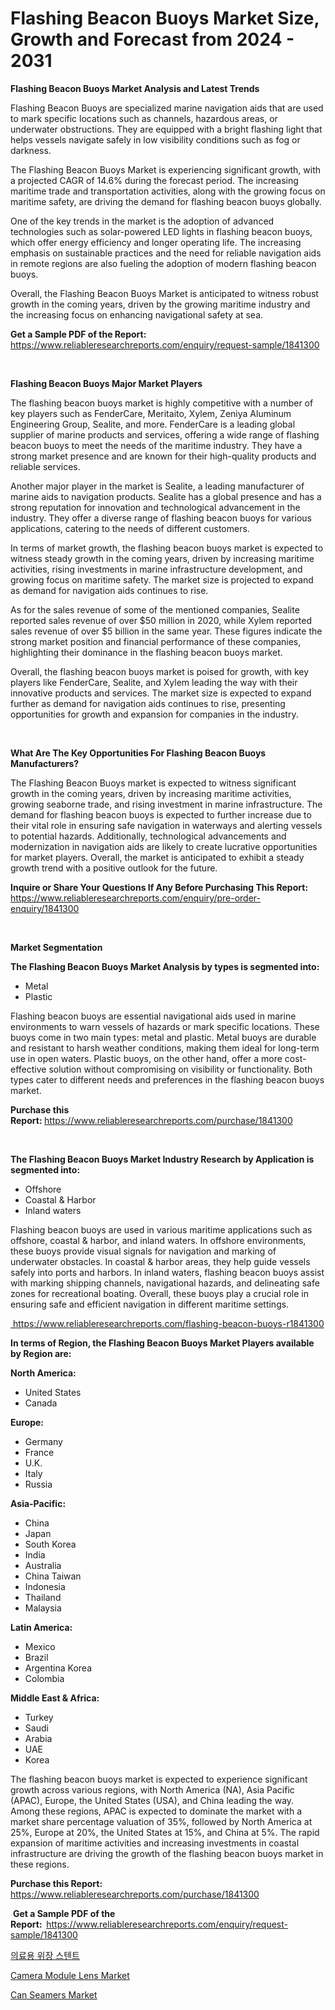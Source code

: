 <p><h1>Flashing Beacon Buoys Market Size, Growth and Forecast from 2024 - 2031</h1></p><p><strong>Flashing Beacon Buoys Market Analysis and Latest Trends</strong></p>
<p><p>Flashing Beacon Buoys are specialized marine navigation aids that are used to mark specific locations such as channels, hazardous areas, or underwater obstructions. They are equipped with a bright flashing light that helps vessels navigate safely in low visibility conditions such as fog or darkness.</p><p>The Flashing Beacon Buoys Market is experiencing significant growth, with a projected CAGR of 14.6% during the forecast period. The increasing maritime trade and transportation activities, along with the growing focus on maritime safety, are driving the demand for flashing beacon buoys globally.</p><p>One of the key trends in the market is the adoption of advanced technologies such as solar-powered LED lights in flashing beacon buoys, which offer energy efficiency and longer operating life. The increasing emphasis on sustainable practices and the need for reliable navigation aids in remote regions are also fueling the adoption of modern flashing beacon buoys.</p><p>Overall, the Flashing Beacon Buoys Market is anticipated to witness robust growth in the coming years, driven by the growing maritime industry and the increasing focus on enhancing navigational safety at sea.</p></p>
<p><strong>Get a Sample PDF of the Report:&nbsp;</strong> <a href="https://www.reliableresearchreports.com/enquiry/request-sample/1841300">https://www.reliableresearchreports.com/enquiry/request-sample/1841300</a></p>
<p>&nbsp;</p>
<p><strong>Flashing Beacon Buoys Major Market Players</strong></p>
<p><p>The flashing beacon buoys market is highly competitive with a number of key players such as FenderCare, Meritaito, Xylem, Zeniya Aluminum Engineering Group, Sealite, and more. FenderCare is a leading global supplier of marine products and services, offering a wide range of flashing beacon buoys to meet the needs of the maritime industry. They have a strong market presence and are known for their high-quality products and reliable services.</p><p>Another major player in the market is Sealite, a leading manufacturer of marine aids to navigation products. Sealite has a global presence and has a strong reputation for innovation and technological advancement in the industry. They offer a diverse range of flashing beacon buoys for various applications, catering to the needs of different customers.</p><p>In terms of market growth, the flashing beacon buoys market is expected to witness steady growth in the coming years, driven by increasing maritime activities, rising investments in marine infrastructure development, and growing focus on maritime safety. The market size is projected to expand as demand for navigation aids continues to rise.</p><p>As for the sales revenue of some of the mentioned companies, Sealite reported sales revenue of over $50 million in 2020, while Xylem reported sales revenue of over $5 billion in the same year. These figures indicate the strong market position and financial performance of these companies, highlighting their dominance in the flashing beacon buoys market.</p><p>Overall, the flashing beacon buoys market is poised for growth, with key players like FenderCare, Sealite, and Xylem leading the way with their innovative products and services. The market size is expected to expand further as demand for navigation aids continues to rise, presenting opportunities for growth and expansion for companies in the industry.</p></p>
<p>&nbsp;</p>
<p><strong>What Are The Key Opportunities For Flashing Beacon Buoys Manufacturers?</strong></p>
<p><p>The Flashing Beacon Buoys market is expected to witness significant growth in the coming years, driven by increasing maritime activities, growing seaborne trade, and rising investment in marine infrastructure. The demand for flashing beacon buoys is expected to further increase due to their vital role in ensuring safe navigation in waterways and alerting vessels to potential hazards. Additionally, technological advancements and modernization in navigation aids are likely to create lucrative opportunities for market players. Overall, the market is anticipated to exhibit a steady growth trend with a positive outlook for the future.</p></p>
<p><strong>Inquire or Share Your Questions If Any Before Purchasing This Report:</strong> <a href="https://www.reliableresearchreports.com/enquiry/pre-order-enquiry/1841300">https://www.reliableresearchreports.com/enquiry/pre-order-enquiry/1841300</a></p>
<p>&nbsp;</p>
<p><strong>Market Segmentation</strong></p>
<p><strong>The Flashing Beacon Buoys Market Analysis by types is segmented into:</strong></p>
<p><ul><li>Metal</li><li>Plastic</li></ul></p>
<p><p>Flashing beacon buoys are essential navigational aids used in marine environments to warn vessels of hazards or mark specific locations. These buoys come in two main types: metal and plastic. Metal buoys are durable and resistant to harsh weather conditions, making them ideal for long-term use in open waters. Plastic buoys, on the other hand, offer a more cost-effective solution without compromising on visibility or functionality. Both types cater to different needs and preferences in the flashing beacon buoys market.</p></p>
<p><strong>Purchase this Report:&nbsp;</strong><a href="https://www.reliableresearchreports.com/purchase/1841300">https://www.reliableresearchreports.com/purchase/1841300</a></p>
<p>&nbsp;</p>
<p><strong>The Flashing Beacon Buoys Market Industry Research by Application is segmented into:</strong></p>
<p><ul><li>Offshore</li><li>Coastal & Harbor</li><li>Inland waters</li></ul></p>
<p><p>Flashing beacon buoys are used in various maritime applications such as offshore, coastal & harbor, and inland waters. In offshore environments, these buoys provide visual signals for navigation and marking of underwater obstacles. In coastal & harbor areas, they help guide vessels safely into ports and harbors. In inland waters, flashing beacon buoys assist with marking shipping channels, navigational hazards, and delineating safe zones for recreational boating. Overall, these buoys play a crucial role in ensuring safe and efficient navigation in different maritime settings.</p></p>
<p><a href="https://www.reliableresearchreports.com/flashing-beacon-buoys-r1841300">&nbsp;https://www.reliableresearchreports.com/flashing-beacon-buoys-r1841300</a></p>
<p><strong>In terms of Region, the Flashing Beacon Buoys Market Players available by Region are:</strong></p>
<p>
    <p> <strong> North America: </strong>
        <ul>
            <li>United States</li>
            <li>Canada</li>
        </ul>
        </p> 
    <p> <strong> Europe: </strong>
        <ul>
            <li>Germany</li>
            <li>France</li>
            <li>U.K.</li>
            <li>Italy</li>
            <li>Russia</li>
        </ul>
        </p> 
    <p> <strong> Asia-Pacific: </strong>
        <ul>
            <li>China</li>
            <li>Japan</li>
            <li>South Korea</li>
            <li>India</li>
            <li>Australia</li>
            <li>China Taiwan</li>
            <li>Indonesia</li>
            <li>Thailand</li>
            <li>Malaysia</li>
        </ul>
        </p> 
    <p> <strong> Latin America: </strong>
        <ul>
            <li>Mexico</li>
            <li>Brazil</li>
            <li>Argentina Korea</li>
            <li>Colombia</li>
        </ul>
        </p> 
    <p> <strong> Middle East & Africa: </strong>
        <ul>
            <li>Turkey</li>
            <li>Saudi</li>
            <li>Arabia</li>
            <li>UAE</li>
            <li>Korea</li>
        </ul>
    </p>
    </p>
<p><p>The flashing beacon buoys market is expected to experience significant growth across various regions, with North America (NA), Asia Pacific (APAC), Europe, the United States (USA), and China leading the way. Among these regions, APAC is expected to dominate the market with a market share percentage valuation of 35%, followed by North America at 25%, Europe at 20%, the United States at 15%, and China at 5%. The rapid expansion of maritime activities and increasing investments in coastal infrastructure are driving the growth of the flashing beacon buoys market in these regions.</p></p>
<p><strong>Purchase this Report: </strong><a href="https://www.reliableresearchreports.com/purchase/1841300">https://www.reliableresearchreports.com/purchase/1841300</a></p>
<p>&nbsp;<strong>Get a Sample PDF of the Report:&nbsp;&nbsp;</strong><a href="https://www.reliableresearchreports.com/enquiry/request-sample/1841300">https://www.reliableresearchreports.com/enquiry/request-sample/1841300</a></p>
<p><strong></strong></p>
<p><p><a href="https://github.com/mofijurk071/Market-Research-Report-List-1/blob/main/4973402176551.md">의료용 위장 스텐트</a></p><p><a href="https://github.com/josesg55/Market-Research-Report-List-3/blob/main/camera-module-lens-market.md">Camera Module Lens Market</a></p><p><a href="https://github.com/indrystar/Market-Research-Report-List-4/blob/main/can-seamers-market.md">Can Seamers Market</a></p></p>